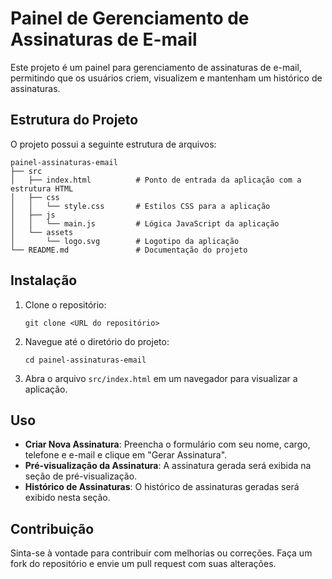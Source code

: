 # Painel de Gerenciamento de Assinaturas de E-mail

Este projeto é um painel para gerenciamento de assinaturas de e-mail, permitindo que os usuários criem, visualizem e mantenham um histórico de assinaturas.

## Estrutura do Projeto

O projeto possui a seguinte estrutura de arquivos:

```
painel-assinaturas-email
├── src
│   ├── index.html          # Ponto de entrada da aplicação com a estrutura HTML
│   ├── css
│   │   └── style.css       # Estilos CSS para a aplicação
│   ├── js
│   │   └── main.js         # Lógica JavaScript da aplicação
│   └── assets
│       └── logo.svg        # Logotipo da aplicação
└── README.md               # Documentação do projeto
```

## Instalação

1. Clone o repositório:
   ```
   git clone <URL do repositório>
   ```

2. Navegue até o diretório do projeto:
   ```
   cd painel-assinaturas-email
   ```

3. Abra o arquivo `src/index.html` em um navegador para visualizar a aplicação.

## Uso

- **Criar Nova Assinatura**: Preencha o formulário com seu nome, cargo, telefone e e-mail e clique em "Gerar Assinatura".
- **Pré-visualização da Assinatura**: A assinatura gerada será exibida na seção de pré-visualização.
- **Histórico de Assinaturas**: O histórico de assinaturas geradas será exibido nesta seção.

## Contribuição

Sinta-se à vontade para contribuir com melhorias ou correções. Faça um fork do repositório e envie um pull request com suas alterações.